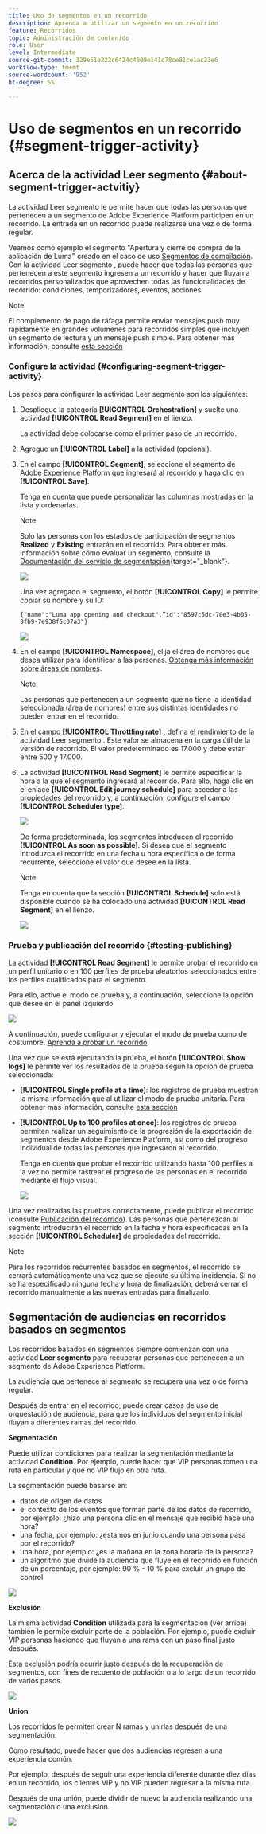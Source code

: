 ```yaml
---
title: Uso de segmentos en un recorrido
description: Aprenda a utilizar un segmento en un recorrido
feature: Recorridos
topic: Administración de contenido
role: User
level: Intermediate
source-git-commit: 329e51e222c6424c4809e141c78ce81ce1ac23e6
workflow-type: tm+mt
source-wordcount: '952'
ht-degree: 5%

---
```


# Uso de segmentos en un recorrido {#segment-trigger-activity}

## Acerca de la actividad Leer segmento {#about-segment-trigger-actvitiy}

La actividad Leer segmento le permite hacer que todas las personas que pertenecen a un segmento de Adobe Experience Platform participen en un recorrido. La entrada en un recorrido puede realizarse una vez o de forma regular.

Veamos como ejemplo el segmento &quot;Apertura y cierre de compra de la aplicación de Luma&quot; creado en el caso de uso [Segmentos de compilación](../segment/about-segments.md). Con la actividad Leer segmento , puede hacer que todas las personas que pertenecen a este segmento ingresen a un recorrido y hacer que fluyan a recorridos personalizados que aprovechen todas las funcionalidades de recorrido: condiciones, temporizadores, eventos, acciones.

>[!NOTE]
>
>El complemento de pago de ráfaga permite enviar mensajes push muy rápidamente en grandes volúmenes para recorridos simples que incluyen un segmento de lectura y un mensaje push simple. Para obtener más información, consulte [esta sección](../building-journeys/journey-gs.md#burst)

### Configure la actividad {#configuring-segment-trigger-activity}

Los pasos para configurar la actividad Leer segmento son los siguientes:

1. Despliegue la categoría **[!UICONTROL Orchestration]** y suelte una actividad **[!UICONTROL Read Segment]** en el lienzo.

   La actividad debe colocarse como el primer paso de un recorrido.

1. Agregue un **[!UICONTROL Label]** a la actividad (opcional).

1. En el campo **[!UICONTROL Segment]**, seleccione el segmento de Adobe Experience Platform que ingresará al recorrido y haga clic en **[!UICONTROL Save]**.

   Tenga en cuenta que puede personalizar las columnas mostradas en la lista y ordenarlas.

   >[!NOTE]
   >
   >Solo las personas con los estados de participación de segmentos **Realized** y **Existing** entrarán en el recorrido. Para obtener más información sobre cómo evaluar un segmento, consulte la [Documentación del servicio de segmentación](https://experienceleague.adobe.com/docs/experience-platform/segmentation/tutorials/evaluate-a-segment.html?lang=en#interpret-segment-results){target=&quot;_blank&quot;}.

   ![](../assets/read-segment-selection.png)

   Una vez agregado el segmento, el botón **[!UICONTROL Copy]** le permite copiar su nombre y su ID:

   `{"name":"Luma app opening and checkout",”id":"8597c5dc-70e3-4b05-8fb9-7e938f5c07a3"}`

   ![](../assets/read-segment-copy.png)

1. En el campo **[!UICONTROL Namespace]**, elija el área de nombres que desea utilizar para identificar a las personas. [Obtenga más información sobre áreas de nombres](../event/about-creating.md#select-the-namespace).

   >[!NOTE]
   >
   >Las personas que pertenecen a un segmento que no tiene la identidad seleccionada (área de nombres) entre sus distintas identidades no pueden entrar en el recorrido.

1. En el campo **[!UICONTROL Throttling rate]** , defina el rendimiento de la actividad Leer segmento . Este valor se almacena en la carga útil de la versión de recorrido. El valor predeterminado es 17.000 y debe estar entre 500 y 17.000.

1. La actividad **[!UICONTROL Read Segment]** le permite especificar la hora a la que el segmento ingresará al recorrido. Para ello, haga clic en el enlace **[!UICONTROL Edit journey schedule]** para acceder a las propiedades del recorrido y, a continuación, configure el campo **[!UICONTROL Scheduler type]**.

   ![](../assets/read-segment-schedule.png)

   De forma predeterminada, los segmentos introducen el recorrido **[!UICONTROL As soon as possible]**. Si desea que el segmento introduzca el recorrido en una fecha u hora específica o de forma recurrente, seleccione el valor que desee en la lista.

   >[!NOTE]
   >
   >Tenga en cuenta que la sección **[!UICONTROL Schedule]** solo está disponible cuando se ha colocado una actividad **[!UICONTROL Read Segment]** en el lienzo.

   ![](../assets/read-segment-schedule-list.png)

### Prueba y publicación del recorrido {#testing-publishing}

La actividad **[!UICONTROL Read Segment]** le permite probar el recorrido en un perfil unitario o en 100 perfiles de prueba aleatorios seleccionados entre los perfiles cualificados para el segmento.

Para ello, active el modo de prueba y, a continuación, seleccione la opción que desee en el panel izquierdo.

![](../assets/read-segment-test-mode.png)

A continuación, puede configurar y ejecutar el modo de prueba como de costumbre. [Aprenda a probar un recorrido](testing-the-journey.md).

Una vez que se está ejecutando la prueba, el botón **[!UICONTROL Show logs]** le permite ver los resultados de la prueba según la opción de prueba seleccionada:

* **[!UICONTROL Single profile at a time]**: los registros de prueba muestran la misma información que al utilizar el modo de prueba unitaria. Para obtener más información, consulte [esta sección](testing-the-journey.md#viewing_logs)

* **[!UICONTROL Up to 100 profiles at once]**: los registros de prueba permiten realizar un seguimiento de la progresión de la exportación de segmentos desde Adobe Experience Platform, así como del progreso individual de todas las personas que ingresaron al recorrido.

   Tenga en cuenta que probar el recorrido utilizando hasta 100 perfiles a la vez no permite rastrear el progreso de las personas en el recorrido mediante el flujo visual.

   ![](../assets/read-segment-log.png)

Una vez realizadas las pruebas correctamente, puede publicar el recorrido (consulte [Publicación del recorrido](publishing-the-journey.md)). Las personas que pertenezcan al segmento introducirán el recorrido en la fecha y hora especificadas en la sección **[!UICONTROL Scheduler]** de propiedades del recorrido.

>[!NOTE]
>
>Para los recorridos recurrentes basados en segmentos, el recorrido se cerrará automáticamente una vez que se ejecute su última incidencia. Si no se ha especificado ninguna fecha y hora de finalización, deberá cerrar el recorrido manualmente a las nuevas entradas para finalizarlo.


## Segmentación de audiencias en recorridos basados en segmentos

Los recorridos basados en segmentos siempre comienzan con una actividad **Leer segmento** para recuperar personas que pertenecen a un segmento de Adobe Experience Platform.

La audiencia que pertenece al segmento se recupera una vez o de forma regular.

Después de entrar en el recorrido, puede crear casos de uso de orquestación de audiencia, para que los individuos del segmento inicial fluyan a diferentes ramas del recorrido.

**Segmentación**

Puede utilizar condiciones para realizar la segmentación mediante la actividad **Condition**. Por ejemplo, puede hacer que VIP personas tomen una ruta en particular y que no VIP flujo en otra ruta.

La segmentación puede basarse en:

* datos de origen de datos
* el contexto de los eventos que forman parte de los datos de recorrido, por ejemplo: ¿hizo una persona clic en el mensaje que recibió hace una hora?
* una fecha, por ejemplo: ¿estamos en junio cuando una persona pasa por el recorrido?
* una hora, por ejemplo: ¿es la mañana en la zona horaria de la persona?
* un algoritmo que divide la audiencia que fluye en el recorrido en función de un porcentaje, por ejemplo: 90 % - 10 % para excluir un grupo de control

![](../assets/read-segment-audience1.png)

**Exclusión**

La misma actividad **Condition** utilizada para la segmentación (ver arriba) también le permite excluir parte de la población. Por ejemplo, puede excluir VIP personas haciendo que fluyan a una rama con un paso final justo después.

Esta exclusión podría ocurrir justo después de la recuperación de segmentos, con fines de recuento de población o a lo largo de un recorrido de varios pasos.

![](../assets/read-segment-audience2.png)

**Union**

Los recorridos le permiten crear N ramas y unirlas después de una segmentación.

Como resultado, puede hacer que dos audiencias regresen a una experiencia común.

Por ejemplo, después de seguir una experiencia diferente durante diez días en un recorrido, los clientes VIP y no VIP pueden regresar a la misma ruta.

Después de una unión, puede dividir de nuevo la audiencia realizando una segmentación o una exclusión.

![](../assets/read-segment-audience3.png)

